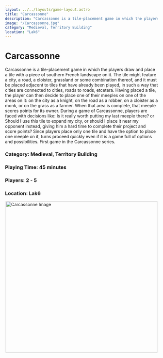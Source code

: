 ```yaml
---
layout: ../../layouts/game-layout.astro
title: "Carcassonne"
description: "Carcassonne is a tile-placement game in which the players draw and place a tile with a piece of southern French landscape on it."
image: "/Carcassonne.jpg"
category: "Medieval, Territory Building"
location: "Lak6"
---
```

# Carcassonne

Carcassonne is a tile-placement game in which the players draw and place a tile with a piece of southern French landscape on it. The tile might feature a city, a road, a cloister, grassland or some combination thereof, and it must be placed adjacent to tiles that have already been played, in such a way that cities are connected to cities, roads to roads, etcetera. Having placed a tile, the player can then decide to place one of their meeples on one of the areas on it: on the city as a knight, on the road as a robber, on a cloister as a monk, or on the grass as a farmer. When that area is complete, that meeple scores points for its owner.  During a game of Carcassonne, players are faced with decisions like:  Is it really worth putting my last meeple there?  or  Should I use this tile to expand my city, or should I place it near my opponent instead, giving him a hard time to complete their project and score points?  Since players place only one tile and have the option to place one meeple on it, turns proceed quickly even if it is a game full of options and possibilities.  First game in the Carcassonne series.  

### Category: Medieval, Territory Building

### Playing Time: 45 minutes

### Players: 2 - 5

### Location: Lak6

<img src="/Carcassonne.jpg" alt="Carcassonne Image" width="500" style="display: block; margin: 0 auto">

